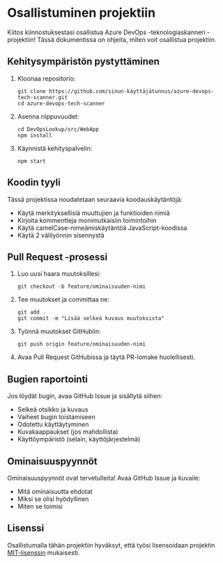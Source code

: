 # Osallistuminen projektiin

Kiitos kiinnostuksestasi osallistua Azure DevOps -teknologiaskanneri -projektiin! Tässä dokumentissa on ohjeita, miten voit osallistua projektiin.

## Kehitysympäristön pystyttäminen

1. Kloonaa repositorio:
   ```
   git clone https://github.com/sinun-käyttäjätunnus/azure-devops-tech-scanner.git
   cd azure-devops-tech-scanner
   ```

2. Asenna riippuvuudet:
   ```
   cd DevOpsLookup/src/WebApp
   npm install
   ```

3. Käynnistä kehityspalvelin:
   ```
   npm start
   ```

## Koodin tyyli

Tässä projektissa noudatetaan seuraavia koodauskäytäntöjä:

- Käytä merkityksellisiä muuttujien ja funktioiden nimiä
- Kirjoita kommentteja monimutkaisiin toimintoihin
- Käytä camelCase-nimeämiskäytäntöä JavaScript-koodissa
- Käytä 2 välilyönnin sisennystä

## Pull Request -prosessi

1. Luo uusi haara muutoksillesi:
   ```
   git checkout -b feature/ominaisuuden-nimi
   ```

2. Tee muutokset ja committaa ne:
   ```
   git add .
   git commit -m "Lisää selkeä kuvaus muutoksista"
   ```

3. Työnnä muutokset GitHubiin:
   ```
   git push origin feature/ominaisuuden-nimi
   ```

4. Avaa Pull Request GitHubissa ja täytä PR-lomake huolellisesti.

## Bugien raportointi

Jos löydät bugin, avaa GitHub Issue ja sisällytä siihen:

- Selkeä otsikko ja kuvaus
- Vaiheet bugin toistamiseen
- Odotettu käyttäytyminen
- Kuvakaappaukset (jos mahdollista)
- Käyttöympäristö (selain, käyttöjärjestelmä)

## Ominaisuuspyynnöt

Ominaisuuspyynnöt ovat tervetulleita! Avaa GitHub Issue ja kuvaile:

- Mitä ominaisuutta ehdotat
- Miksi se olisi hyödyllinen
- Miten se toimisi

## Lisenssi

Osallistumalla tähän projektiin hyväksyt, että työsi lisensoidaan projektin [MIT-lisenssin](LICENSE) mukaisesti. 